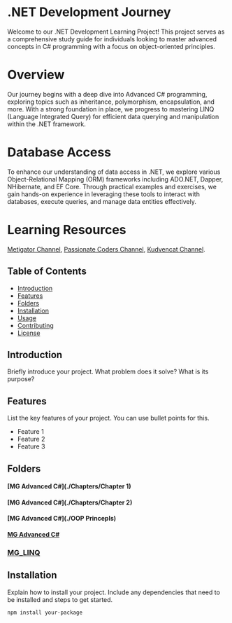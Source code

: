 # .NET Development Journey

Welcome to our .NET Development Learning Project! This project serves as a comprehensive study guide for individuals looking to master advanced concepts in C# programming with a focus on object-oriented principles.

# Overview

Our journey begins with a deep dive into Advanced C# programming, exploring topics such as inheritance, polymorphism, encapsulation, and more. With a strong foundation in place, we progress to mastering LINQ (Language Integrated Query) for efficient data querying and manipulation within the .NET framework.

# Database Access

To enhance our understanding of data access in .NET, we explore various Object-Relational Mapping (ORM) frameworks including ADO.NET, Dapper, NHibernate, and EF Core. Through practical examples and exercises, we gain hands-on experience in leveraging these tools to interact with databases, execute queries, and manage data entities effectively.

# Learning Resources 
[Metigator Channel]([https://example.com/metigator](https://www.youtube.com/@Metigator)), 
[Passionate Coders Channel]([https://example.com/passionate-coders](https://www.youtube.com/@PassionateCoders)),
[Kudvencat Channel]([https://example.com/kudvencat](https://www.youtube.com/@kudvenkatarabic)).


## Table of Contents

- [Introduction](#introduction)
- [Features](#features)
- [Folders](#folders)
- [Installation](#installation)
- [Usage](#usage)
- [Contributing](#contributing)
- [License](#license)

## Introduction

Briefly introduce your project. What problem does it solve? What is its purpose?

## Features

List the key features of your project. You can use bullet points for this.

- Feature 1
- Feature 2
- Feature 3

## Folders

#### [MG Advanced C#](./Chapters/Chapter 1)

#### [MG Advanced C#](./Chapters/Chapter 2)

#### [MG Advanced C#](./OOP Princepls)

#### [MG Advanced C#](./Advanced (DS C#))

### [MG_LINQ](./LINQ)


## Installation

Explain how to install your project. Include any dependencies that need to be installed and steps to get started.

```bash
npm install your-package
